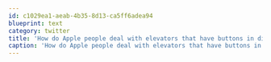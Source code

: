 ```yaml
---
id: c1029ea1-aeab-4b35-8d13-ca5ff6adea94
blueprint: text
category: twitter
title: 'How do Apple people deal with elevators that have buttons in different spots?  Are they stranded on "G"? #AndroidFragmentation'
caption: 'How do Apple people deal with elevators that have buttons in different spots?  Are they stranded on "G"? <span class="hashtag hashtag_local">#<a href="http://tweettemp.darylchymko.ca/?tag=androidfragmentation">AndroidFragmentation</a>'
---
```

